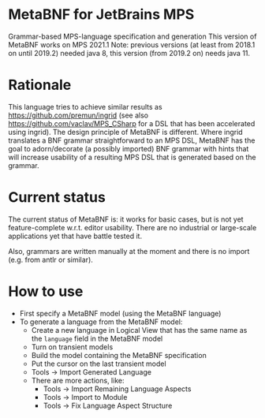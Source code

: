 # MetaBNF for JetBrains MPS
Grammar-based MPS-language specification and generation
This version of MetaBNF works on MPS 2021.1
Note: previous versions (at least from 2018.1 on until 2019.2) needed java 8, this version (from 2019.2 on) needs java 11.

# Rationale
This language tries to achieve similar results as https://github.com/premun/ingrid (see also https://github.com/vaclav/MPS_CSharp for a DSL that has been accelerated using ingrid). The design principle of MetaBNF is different. Where ingrid translates a BNF grammar straightforward to an MPS DSL, MetaBNF has the goal to adorn/decorate (a possibly imported) BNF grammar with hints that will increase usability of a resulting MPS DSL that is generated based on the grammar.

# Current status
The current status of MetaBNF is: it works for basic cases, but is not yet feature-complete w.r.t. editor usability. There are no industrial or large-scale applications yet that have battle tested it.

Also, grammars are written manually at the moment and there is no import (e.g. from antlr or similar).

# How to use
- First specify a MetaBNF model (using the MetaBNF language)
- To generate a language from the MetaBNF model:
    - Create a new language in Logical View that has the same name as the `language` field in the MetaBNF model
    - Turn on transient models
    - Build the model containing the MetaBNF specification
    - Put the cursor on the last transient model
    - Tools -> Import Generated Language
    - There are more actions, like:
        - Tools -> Import Remaining Language Aspects
        - Tools -> Import to Module
        - Tools -> Fix Language Aspect Structure

